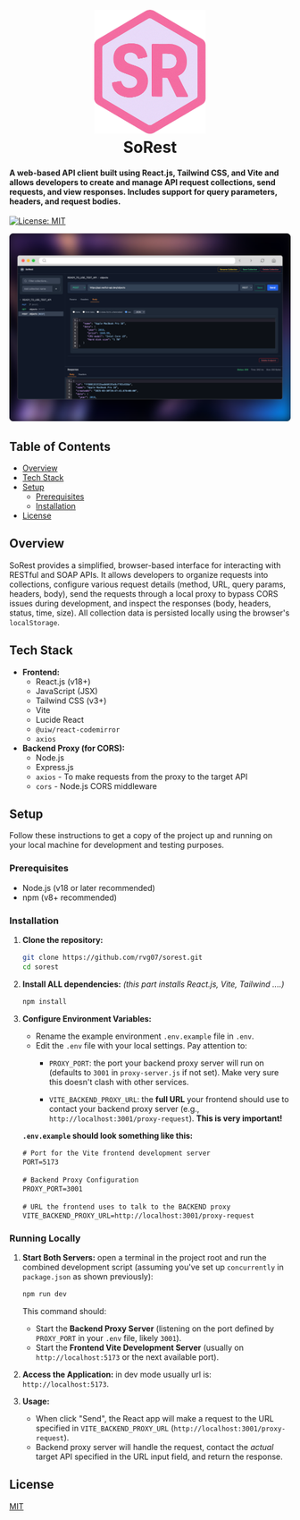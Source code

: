 <h1 align="center">
  <br>
  <a><img src="https://github.com/rvg07/sorest/blob/main/img/sorest_logo.png" alt="SoRest" width="200"></a>
  <br>
  SoRest
  <br>
</h1>


<h4>A web-based API client built using React.js, Tailwind CSS, and Vite and allows developers to create and manage API request collections, send requests, and view responses. Includes support for query parameters, headers, and request bodies.</h4>

[![License: MIT](https://img.shields.io/badge/License-MIT-yellow.svg)](https://opensource.org/licenses/MIT)

![SoRest Screenshot](https://github.com/rvg07/sorest/blob/main/img/sorest.png) 

## Table of Contents

*   [Overview](#overview)
*   [Tech Stack](#tech-stack)
*   [Setup](#setup)
    *   [Prerequisites](#prerequisites)
    *   [Installation](#installation)
*   [License](#license)
## Overview

SoRest provides a simplified, browser-based interface for interacting with RESTful and SOAP APIs. It allows developers to organize requests into collections, configure various request details (method, URL, query params, headers, body), send the requests through a local proxy to bypass CORS issues during development, and inspect the responses (body, headers, status, time, size). All collection data is persisted locally using the browser's `localStorage`.


## Tech Stack

*   **Frontend:**
    *   React.js (v18+)
    *   JavaScript (JSX)
    *   Tailwind CSS (v3+)
    *   Vite 
    *   Lucide React
    *   `@uiw/react-codemirror`  
    *   `axios`
*   **Backend Proxy (for CORS):**
    *   Node.js
    *   Express.js
    *   `axios` - To make requests from the proxy to the target API
    *   `cors` - Node.js CORS middleware



## Setup

Follow these instructions to get a copy of the project up and running on your local machine for development and testing purposes.

### Prerequisites

*   Node.js (v18 or later recommended)
*   npm (v8+ recommended)

### Installation

1.  **Clone the repository:**
    ```bash
    git clone https://github.com/rvg07/sorest.git
    cd sorest
    ```

2.  **Install ALL dependencies:**
    *(this part installs React.js, Vite, Tailwind ....)*
    ```bash
    npm install
    ```

3.  **Configure Environment Variables:**
    *   Rename the example environment `.env.example` file in `.env`.
    *   Edit the `.env` file with your local settings. Pay attention to:
        *   `PROXY_PORT`: the port your backend proxy server will run on (defaults to `3001` in `proxy-server.js` if not set). Make very sure this doesn't clash with other services.
 
        *   `VITE_BACKEND_PROXY_URL`: the **full URL** your frontend should use to contact your backend proxy server (e.g., `http://localhost:3001/proxy-request`). **This is very important!**

    **`.env.example` should look something like this:**
    ```env
    # Port for the Vite frontend development server 
    PORT=5173

    # Backend Proxy Configuration
    PROXY_PORT=3001

    # URL the frontend uses to talk to the BACKEND proxy
    VITE_BACKEND_PROXY_URL=http://localhost:3001/proxy-request
    ```

### Running Locally

1.  **Start Both Servers:**
    open a terminal in the project root and run the combined development script (assuming you've set up `concurrently` in `package.json` as shown previously):
    ```bash
    npm run dev
    ```
    This command should:
    *   Start the **Backend Proxy Server** (listening on the port defined by `PROXY_PORT` in your `.env` file, likely `3001`).
    *   Start the **Frontend Vite Development Server** (usually on `http://localhost:5173` or the next available port).

2.  **Access the Application:**
    in dev mode usually url is: `http://localhost:5173`.

3.  **Usage:**
    *   When click "Send", the React app will make a request to the URL specified in `VITE_BACKEND_PROXY_URL` (`http://localhost:3001/proxy-request`).
    *   Backend proxy server will handle the request, contact the *actual* target API specified in the URL input field, and return the response.

## License
[MIT](https://choosealicense.com/licenses/mit/)
